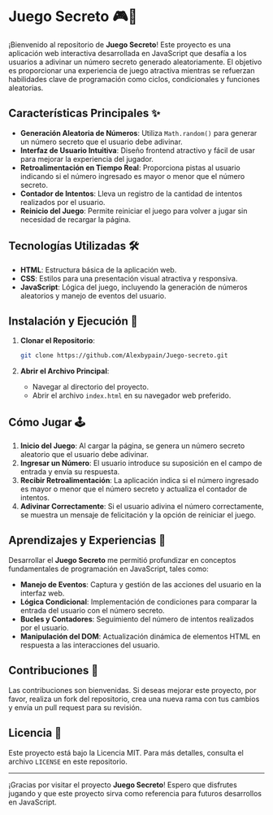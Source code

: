# Juego Secreto 🎮🔢

¡Bienvenido al repositorio de **Juego Secreto**! Este proyecto es una aplicación web interactiva desarrollada en JavaScript que desafía a los usuarios a adivinar un número secreto generado aleatoriamente. El objetivo es proporcionar una experiencia de juego atractiva mientras se refuerzan habilidades clave de programación como ciclos, condicionales y funciones aleatorias.

## Características Principales ✨

- **Generación Aleatoria de Números**: Utiliza `Math.random()` para generar un número secreto que el usuario debe adivinar.
- **Interfaz de Usuario Intuitiva**: Diseño frontend atractivo y fácil de usar para mejorar la experiencia del jugador.
- **Retroalimentación en Tiempo Real**: Proporciona pistas al usuario indicando si el número ingresado es mayor o menor que el número secreto.
- **Contador de Intentos**: Lleva un registro de la cantidad de intentos realizados por el usuario.
- **Reinicio del Juego**: Permite reiniciar el juego para volver a jugar sin necesidad de recargar la página.

## Tecnologías Utilizadas 🛠️

- **HTML**: Estructura básica de la aplicación web.
- **CSS**: Estilos para una presentación visual atractiva y responsiva.
- **JavaScript**: Lógica del juego, incluyendo la generación de números aleatorios y manejo de eventos del usuario.

## Instalación y Ejecución 🚀

1. **Clonar el Repositorio**:

   ```bash
   git clone https://github.com/Alexbypain/Juego-secreto.git
   ```

2. **Abrir el Archivo Principal**:

   - Navegar al directorio del proyecto.
   - Abrir el archivo `index.html` en su navegador web preferido.

## Cómo Jugar 🕹️

1. **Inicio del Juego**: Al cargar la página, se genera un número secreto aleatorio que el usuario debe adivinar.
2. **Ingresar un Número**: El usuario introduce su suposición en el campo de entrada y envía su respuesta.
3. **Recibir Retroalimentación**: La aplicación indica si el número ingresado es mayor o menor que el número secreto y actualiza el contador de intentos.
4. **Adivinar Correctamente**: Si el usuario adivina el número correctamente, se muestra un mensaje de felicitación y la opción de reiniciar el juego.

## Aprendizajes y Experiencias 📝

Desarrollar el **Juego Secreto** me permitió profundizar en conceptos fundamentales de programación en JavaScript, tales como:

- **Manejo de Eventos**: Captura y gestión de las acciones del usuario en la interfaz web.
- **Lógica Condicional**: Implementación de condiciones para comparar la entrada del usuario con el número secreto.
- **Bucles y Contadores**: Seguimiento del número de intentos realizados por el usuario.
- **Manipulación del DOM**: Actualización dinámica de elementos HTML en respuesta a las interacciones del usuario.

## Contribuciones 🤝

Las contribuciones son bienvenidas. Si deseas mejorar este proyecto, por favor, realiza un fork del repositorio, crea una nueva rama con tus cambios y envía un pull request para su revisión.

## Licencia 📄

Este proyecto está bajo la Licencia MIT. Para más detalles, consulta el archivo `LICENSE` en este repositorio.

---

¡Gracias por visitar el proyecto **Juego Secreto**! Espero que disfrutes jugando y que este proyecto sirva como referencia para futuros desarrollos en JavaScript. 
